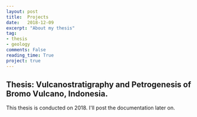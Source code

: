 ```yaml
---
layout: post
title:  Projects
date:   2018-12-09
excerpt: "About my thesis"
tag:
- thesis
- geology
comments: False
reading_time: True
project: true
---
```


## Thesis: Vulcanostratigraphy and Petrogenesis of Bromo Vulcano, Indonesia.
This thesis is conducted on 2018. I'll post the documentation later on.